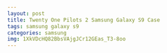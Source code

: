 ```yaml
---
layout: post
title: Twenty One Pilots 2 Samsung Galaxy S9 Case
tags: samsung galaxy s9
categories: samsung
img: 1XkVDcHQ82BbsVAjgJCr12GEas_T3-8oo
---
```


